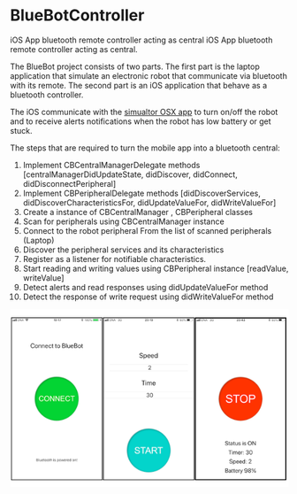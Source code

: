 # BlueBotController
iOS App bluetooth remote controller acting as central iOS App bluetooth remote controller acting as central.

The BlueBot project consists of two parts. The first part is the laptop application that simulate an electronic robot
that communicate via bluetooth with its remote. The second part is an iOS application that behave as a bluetooth controller.

The iOS communicate with the [simualtor OSX app](https://github.com/nour7/BlueBotSimulator) to turn on/off the robot and to 
receive alerts notifications when the robot has low battery or get stuck. 

The steps that are required to turn the mobile app into a bluetooth central:

1. Implement CBCentralManagerDelegate methods [centralManagerDidUpdateState,
didDiscover, didConnect, didDisconnectPeripheral]
2. Implement CBPeripheralDelegate methods [didDiscoverServices,
didDiscoverCharacteristicsFor, didUpdateValueFor, didWriteValueFor]
3. Create a instance of CBCentralManager , CBPeripheral classes
4. Scan for peripherals using CBCentralManager instance
5. Connect to the robot peripheral From the list of scanned peripherals (Laptop)
6. Discover the peripheral services and its characteristics
7. Register as a listener for notifiable characteristics.
8. Start reading and writing values using CBPeripheral instance [readValue, writeValue]
9. Detect alerts and read responses using didUpdateValueFor method
10. Detect the response of write request using didWriteValueFor method

![screen1](/screens.png)
